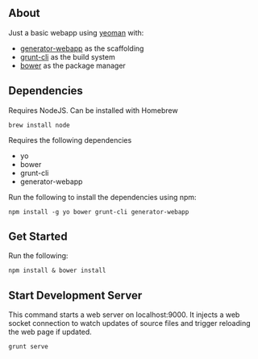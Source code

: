 ## About ##

Just a basic webapp using [yeoman](http://yeoman.io/) with:

* [generator-webapp](https://github.com/yeoman/generator-webapp#readme) as the scaffolding
* [grunt-cli](http://gruntjs.com/) as the build system
* [bower](http://bower.io/) as the package manager


## Dependencies ##

Requires NodeJS. Can be installed with Homebrew

    brew install node

Requires the following dependencies

* yo
* bower
* grunt-cli
* generator-webapp

Run the following to install the dependencies using npm:

    npm install -g yo bower grunt-cli generator-webapp


## Get Started ##

Run the following:

    npm install & bower install


## Start Development Server ##

This command starts a web server on localhost:9000. It injects a web socket
connection to watch updates of source files and trigger reloading the web
page if updated.

    grunt serve